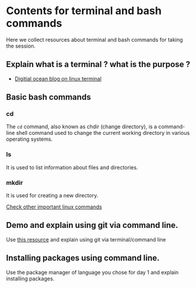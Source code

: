 # Contents for terminal and bash commands

Here we collect resources about terminal and bash commands for taking the session.

## Explain what is a terminal ? what is the purpose ?
- [Digitial ocean blog on linux terminal](https://www.digitalocean.com/community/tutorials/an-introduction-to-the-linux-terminal)
## Basic bash commands 
### cd
The `cd` command, also known as chdir (change directory), is a command-line shell command used to change the current working directory in various operating systems.

### ls
It is used to list information about files and directories.

### mkdir
It is used for creating a new directory.

[Check other important linux commands](https://www.geeksforgeeks.org/linux-commands/)

## Demo and explain using git via command line.
Use [this resource](https://dev.to/dhruv/essential-git-commands-every-developer-should-know-2fl) and explain using git via terminal/command line


## Installing packages using command line.
Use the package manager of language you chose for day 1 and explain installing packages.

